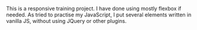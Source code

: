 This is a responsive training project. I have done using mostly flexbox if needed. As tried to practise my JavaScript, I put several elements written in vanilla JS, without using JQuery or other plugins.
